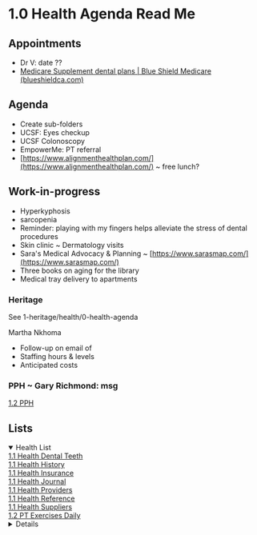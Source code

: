 # 1.0 Health Agenda Read Me

## Appointments

* Dr V: date ??
* [Medicare Supplement dental plans | Blue Shield Medicare (blueshieldca.com)](https://www.blueshieldca.com/en/medicare/medicare-plan-types/dental/medicare-supplement-dental)

## Agenda

* Create sub-folders
* UCSF: Eyes checkup
* UCSF Colonoscopy
* EmpowerMe: PT referral
* [https://www.alignmenthealthplan.com/](https://www.alignmenthealthplan.com/) ~ free lunch?

## Work-in-progress

* Hyperkyphosis
* sarcopenia
* Reminder: playing with my fingers helps alleviate the stress of dental procedures
* Skin clinic ~ Dermatology visits
* Sara's Medical Advocacy & Planning ~ [https://www.sarasmap.com/](https://www.sarasmap.com/)
* Three books on aging for the library
* Medical tray delivery to apartments

### Heritage

See 1-heritage/health/0-health-agenda

Martha Nkhoma

* Follow-up on email of
* Staffing hours & levels
* Anticipated costs

### PPH ~ Gary Richmond: msg

<a href="" onclick="parent.location.hash=&quot;https://api.github.com/repos/theo-armour/agenda/contents/1-health/2-pph.md&quot;">1.2 PPH</a>

## Lists

<details open=""><summary>Health List</summary> <a href="" onclick="parent.location.hash=&quot;https://api.github.com/repos/theo-armour/agenda/contents/1-health/1-health-dental-teeth.md&quot;">1.1 Health Dental Teeth</a><br><a href="" onclick="parent.location.hash=&quot;https://api.github.com/repos/theo-armour/agenda/contents/1-health/1-health-history.md&quot;">1.1 Health History</a><br><a href="" onclick="parent.location.hash=&quot;https://api.github.com/repos/theo-armour/agenda/contents/1-health/1-health-insurance.md&quot;">1.1 Health Insurance</a><br><a href="" onclick="parent.location.hash=&quot;https://api.github.com/repos/theo-armour/agenda/contents/1-health/1-health-journal.md&quot;">1.1 Health Journal</a><br><a href="" onclick="parent.location.hash=&quot;https://api.github.com/repos/theo-armour/agenda/contents/1-health/1-health-providers.md&quot;">1.1 Health Providers</a><br><a href="" onclick="parent.location.hash=&quot;https://api.github.com/repos/theo-armour/agenda/contents/1-health/1-health-reference.md&quot;">1.1 Health Reference</a><br><a href="" onclick="parent.location.hash=&quot;https://api.github.com/repos/theo-armour/agenda/contents/1-health/1-health-suppliers.md&quot;">1.1 Health Suppliers</a><br><a href="" onclick="parent.location.hash=&quot;https://api.github.com/repos/theo-armour/agenda/contents/1-health/2-pt-exercise-routines-daily.md&quot;">1.2 PT Exercises Daily</a><br><details><p></p><h2 id="nottoforget">Not to forget</h2><ul><li>Brian Trieu-Mallari ~ Sutter PT dude ~ gadget-aware</li><li>C-Dental: stl &amp; dicom</li><li>C Dental ~ 415-421-1389 ~ 450 Sutter St ~ #1542</li><li>Dr Warney: send simple STL ~ cancel contract</li><li>Refactor history and reference</li><li>Squegg paper finished</li><li>Dr Vallone?</li><li>ValueMed Sign-up??</li><li>POLST ~ Physician Orders for Life-Sustaining Treatment ~ see Manatt</li><li>Look at insurance / Lynn</li></ul><h2 id="reminders">Reminders</h2><ul><li>Ear wax clinic ~ In progress!!</li><li>Massage groin</li><li>Continue Kegel exercises</li><li>Use the tweezers!</li><li>Trim Ear &amp; Nose hair</li><li>Toe exercises</li></ul><hr><p></p><center title="Hello! Click me to go up to the top"><a class="aDingbat" href="javascript:window.scrollTo(0,0);">❦</a></center><p></p></details></details>